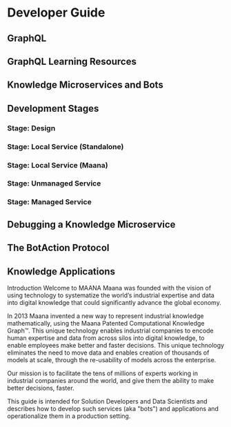 # Developer Guide
## GraphQL
## GraphQL Learning Resources
## Knowledge Microservices and Bots
## Development Stages
### Stage: Design
### Stage: Local Service (Standalone)
### Stage: Local Service (Maana)
### Stage: Unmanaged Service
### Stage: Managed Service
## Debugging a Knowledge Microservice
## The BotAction Protocol
## Knowledge Applications
Introduction
Welcome to MAANA
Maana was founded with the vision of using technology to systematize the world’s industrial expertise and data into digital knowledge that could significantly advance the global economy.

In 2013 Maana invented a new way to represent industrial knowledge mathematically, using the Maana Patented Computational Knowledge Graph™.  This unique technology enables industrial companies to encode human expertise and data from across silos into digital knowledge, to enable employees make better and faster decisions.  This unique technology eliminates the need to move data and enables creation of thousands of models at scale, through the re-usability of models across the enterprise.

Our mission is to facilitate the tens of millions of experts working in industrial companies around the world, and give them the ability to make better decisions, faster.  

This guide is intended for Solution Developers and Data Scientists and describes how to develop such services (aka "bots") and applications and operationalize them in a production setting.


